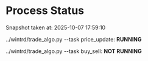 # Process Status

Snapshot taken at: 2025-10-07 17:59:10

../wintrd/trade_algo.py --task price_update: **RUNNING**

../wintrd/trade_algo.py --task buy_sell: **NOT RUNNING**

